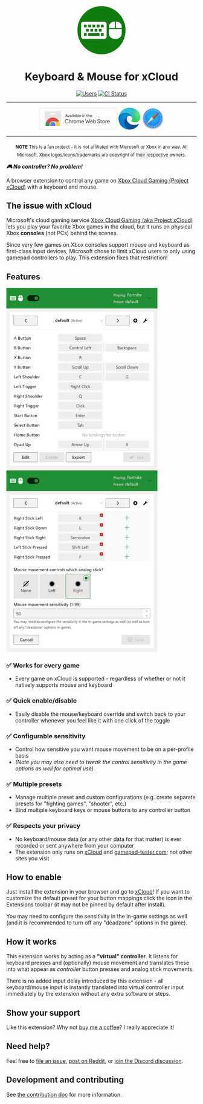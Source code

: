<p align="center">
  <a href="https://idolize.github.io/xcloud-keyboard-mouse/"><img src="public/icon-128.png" alt="Logo" /></a>
</p>

<h1 align="center">Keyboard & Mouse for xCloud</h1>

<p align="center">
    <a href="https://chrome.google.com/webstore/detail/keyboard-mouse-for-xbox-x/nmfedkijhhigaikbadoijiolmjjgoimd"><img src="https://img.shields.io/chrome-web-store/users/nmfedkijhhigaikbadoijiolmjjgoimd" alt="Users" /></a>
    <a href="https://github.com/idolize/xcloud-keyboard-mouse/actions/workflows/build.yml"><img src="https://github.com/idolize/xcloud-keyboard-mouse/actions/workflows/build.yml/badge.svg?event=push&branch=master" alt="CI Status" /></a>
</p>

***

<p align="center">
<a href="https://chrome.google.com/webstore/detail/keyboard-mouse-for-xbox-x/nmfedkijhhigaikbadoijiolmjjgoimd"><img src="docs/assets/dl_chrome.png" height="58" alt="Download for Chrome"></a>
<a href="https://microsoftedge.microsoft.com/addons/detail/keyboard-mouse-for-xbox/ddgechhgijdmijagmnbhppbogpeflgih"><img src="docs/assets/dl_edge.png" height="58" alt="Download for Edge"></a>
<a href="https://github.com/idolize/xcloud-keyboard-mouse/issues/13"><img src="docs/assets/dl_safari.svg" height="58" alt="Safari Info"></a>
</p>

***


<p align="center">
  <sub><b>NOTE</b> This is a fan project - it is not affiliated with Microsoft or Xbox in any way.
  All Microsoft, Xbox logos/icons/trademarks are copyright of their respective owners.</sub>
</p>

***🎮 No controller? No problem!***

A browser extension to control any game on [Xbox Cloud Gaming (Project xCloud)](https://xbox.com/play)  with a keyboard and mouse.

## The issue with xCloud

Microsoft's cloud gaming service [Xbox Cloud Gaming (aka Project xCloud)](https://xbox.com/play) lets you play your favorite Xbox games in the cloud, but it runs on physical Xbox **consoles** (not PCs) behind the scenes.

Since very few games on Xbox consoles support mouse and keyboard as first-class input devices, Microsoft chose to limit xCloud users to only using gamepad controllers to play. This extension fixes that restriction!

## Features

<img src = "docs/assets/extension_screenshot1.png" width="400" alt="Screenshot" /> <img src="docs/assets/extension_screenshot2.png" width="400" alt="Screenshot of editing" />

### ✅ Works for every game

- Every game on xCloud is supported - regardless of whether or not it natively supports mouse and keyboard

### ✅ Quick enable/disable

- Easily disable the mouse/keyboard override and switch back to your controller whenever you feel like it with one click of the toggle

### ✅ Configurable sensitivity

- Control how sensitive you want mouse movement to be on a per-profile basis
- *(Note you may also need to tweak the control sensitivity in the game options as well for optimal use)*

### ✅ Multiple presets

- Manage multiple preset and custom configurations (e.g. create separate presets for "fighting games", "shooter", etc.)
- Bind multiple keyboard keys or mouse buttons to any controller button

### ✅ Respects your privacy

- No keyboard/mouse data (or any other data for that matter) is ever recorded or sent anywhere from your computer
- The extension only runs on [xCloud](https://xbox.com/play) and [gamepad-tester.com](https://gamepad-tester.com); not other sites you visit

## How to enable

Just install the extension in your browser and go to [xCloud](https://xbox.com/play)! If you want to customize the default preset for your button mappings click the icon in the Extensions toolbar (it may not be pinned by default after install).

You may need to configure the sensitivity in the in-game settings as well (and it is recommended to turn off any "deadzone" options in the game).

## How it works

This extension works by acting as a **"virtual" controller**. It listens for keyboard presses and (optionally) mouse movement and translates these into what appear as *controller* button presses and analog stick movements.

There is no added input delay introduced by this extension - all keyboard/mouse input is instantly translated into virtual controller input immediately by the extension without any extra software or steps.

## Show your support

Like this extension? Why not [buy me a coffee](https://www.buymeacoffee.com/idolize)? I really appreciate it!

## Need help?

Feel free to [file an issue](https://github.com/idolize/xcloud-keyboard-mouse/issues), [post on Reddit](https://www.reddit.com/r/xcloudkeyboardmouse/), or [join the Discord discussion](https://discord.gg/5Jp9drge9m).

## Development and contributing

See [the contribution doc](CONTRIBUTING.md) for more information.
